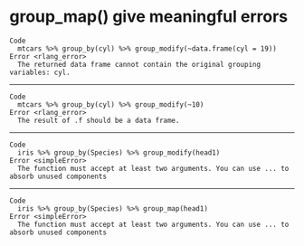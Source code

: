 # group_map() give meaningful errors

    Code
      mtcars %>% group_by(cyl) %>% group_modify(~data.frame(cyl = 19))
    Error <rlang_error>
      The returned data frame cannot contain the original grouping variables: cyl.

---

    Code
      mtcars %>% group_by(cyl) %>% group_modify(~10)
    Error <rlang_error>
      The result of .f should be a data frame.

---

    Code
      iris %>% group_by(Species) %>% group_modify(head1)
    Error <simpleError>
      The function must accept at least two arguments. You can use ... to absorb unused components

---

    Code
      iris %>% group_by(Species) %>% group_map(head1)
    Error <simpleError>
      The function must accept at least two arguments. You can use ... to absorb unused components

